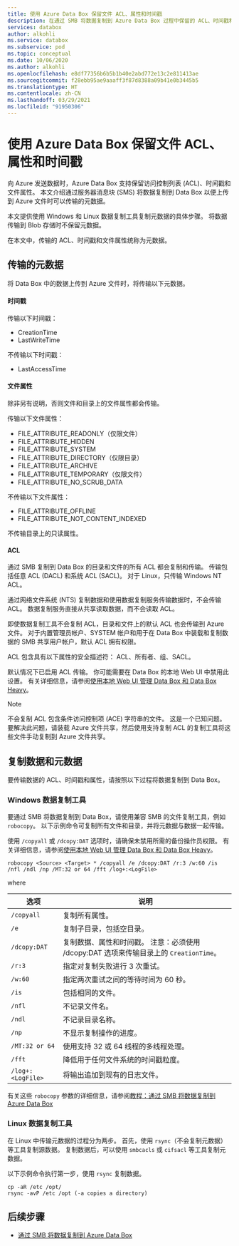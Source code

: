 ```yaml
---
title: 使用 Azure Data Box 保留文件 ACL、属性和时间戳
description: 在通过 SMB 将数据复制到 Azure Data Box 过程中保留的 ACL、时间戳和属性。 使用 Windows 和 Linux 数据复制工具复制元数据。
services: databox
author: alkohli
ms.service: databox
ms.subservice: pod
ms.topic: conceptual
ms.date: 10/06/2020
ms.author: alkohli
ms.openlocfilehash: e8df77356b6b5b1b40e2abd772e13c2e811413ae
ms.sourcegitcommit: f28ebb95ae9aaaff3f87d8388a09b41e0b3445b5
ms.translationtype: HT
ms.contentlocale: zh-CN
ms.lasthandoff: 03/29/2021
ms.locfileid: "91950306"
---
```

# <a name="preserving-file-acls-attributes-and-timestamps-with-azure-data-box"></a>使用 Azure Data Box 保留文件 ACL、属性和时间戳

向 Azure 发送数据时，Azure Data Box 支持保留访问控制列表 (ACL)、时间戳和文件属性。 本文介绍通过服务器消息块 (SMS) 将数据复制到 Data Box 以便上传到 Azure 文件时可以传输的元数据。 

本文提供使用 Windows 和 Linux 数据复制工具复制元数据的具体步骤。 将数据传输到 Blob 存储时不保留元数据。

在本文中，传输的 ACL、时间戳和文件属性统称为元数据。

## <a name="transferred-metadata"></a>传输的元数据

将 Data Box 中的数据上传到 Azure 文件时，将传输以下元数据。

#### <a name="timestamps"></a>时间戳

传输以下时间戳：
- CreationTime
- LastWriteTime

不传输以下时间戳：
- LastAccessTime
  
#### <a name="file-attributes"></a>文件属性

除非另有说明，否则文件和目录上的文件属性都会传输。

传输以下文件属性：
- FILE_ATTRIBUTE_READONLY（仅限文件）
- FILE_ATTRIBUTE_HIDDEN
- FILE_ATTRIBUTE_SYSTEM
- FILE_ATTRIBUTE_DIRECTORY（仅限目录）
- FILE_ATTRIBUTE_ARCHIVE
- FILE_ATTRIBUTE_TEMPORARY（仅限文件）
- FILE_ATTRIBUTE_NO_SCRUB_DATA

不传输以下文件属性：
- FILE_ATTRIBUTE_OFFLINE
- FILE_ATTRIBUTE_NOT_CONTENT_INDEXED
  
不传输目录上的只读属性。

#### <a name="acls"></a>ACL

通过 SMB 复制到 Data Box 的目录和文件的所有 ACL 都会复制和传输。 传输包括任意 ACL (DACL) 和系统 ACL (SACL)。 对于 Linux，只传输 Windows NT ACL。

通过网络文件系统 (NTS) 复制数据和使用数据复制服务传输数据时，不会传输 ACL。 数据复制服务直接从共享读取数据，而不会读取 ACL。

即使数据复制工具不会复制 ACL，目录和文件上的默认 ACL 也会传输到 Azure 文件。 对于内置管理员帐户、SYSTEM 帐户和用于在 Data Box 中装载和复制数据的 SMB 共享用户帐户，默认 ACL 拥有权限。

ACL 包含具有以下属性的安全描述符： ACL、所有者、组、SACL。

默认情况下已启用 ACL 传输。 你可能需要在 Data Box 的本地 Web UI 中禁用此设置。 有关详细信息，请参阅[使用本地 Web UI 管理 Data Box 和 Data Box Heavy](./data-box-local-web-ui-admin.md)。

> [!NOTE]
> 不会复制 ACL 包含条件访问控制项 (ACE) 字符串的文件。 这是一个已知问题。 要解决此问题，请装载 Azure 文件共享，然后使用支持复制 ACL 的复制工具将这些文件手动复制到 Azure 文件共享。

## <a name="copying-data-and-metadata"></a>复制数据和元数据

要传输数据的 ACL、时间戳和属性，请按照以下过程将数据复制到 Data Box。 

### <a name="windows-data-copy-tool"></a>Windows 数据复制工具

要通过 SMB 将数据复制到 Data Box，请使用兼容 SMB 的文件复制工具，例如 `robocopy`。 以下示例命令可复制所有文件和目录，并将元数据与数据一起传输。

使用 `/copyall` 或 `/dcopy:DAT` 选项时，请确保未禁用所需的备份操作员权限。 有关详细信息，请参阅[使用本地 Web UI 管理 Data Box 和 Data Box Heavy](./data-box-local-web-ui-admin.md)。 

```console
robocopy <Source> <Target> * /copyall /e /dcopy:DAT /r:3 /w:60 /is /nfl /ndl /np /MT:32 or 64 /fft /log+:<LogFile>
```

where

|选项 |说明 |
|------------------- | ----- |
|`/copyall` |复制所有属性。|
|`/e`      |复制子目录，包括空目录。         |
|`/dcopy:DAT`  |复制数据、属性和时间戳。 注意：必须使用 /dcopy:DAT 选项来传输目录上的 `CreationTime`。 |
|`/r:3`    |指定对复制失败进行 3 次重试。         |
|`/w:60`   |指定两次重试之间的等待时间为 60 秒。         |
|`/is`     |包括相同的文件。         |
|`/nfl`    |不记录文件名。         |
|`/ndl`    |不记录目录名称。        |
|`/np`     |不显示复制操作的进度。         |
|`/MT:32 or 64`  |使用支持 32 或 64 线程的多线程处理。           |
|`/fft`    |降低用于任何文件系统的时间戳粒度。        |
|`/log+:<LogFile>`  |将输出追加到现有的日志文件。|

有关这些 `robocopy` 参数的详细信息，请参阅[教程：通过 SMB 将数据复制到 Azure Data Box](./data-box-deploy-copy-data.md)

### <a name="linux-data-copy-tool"></a>Linux 数据复制工具

在 Linux 中传输元数据的过程分为两步。 首先，使用 `rsync`（不会复制元数据）等工具复制源数据。 复制数据后，可以使用 `smbcacls` 或 `cifsacl` 等工具复制元数据。 

以下示例命令执行第一步，使用 `rsync` 复制数据。 

```console
cp -aR /etc /opt/ 
rsync -avP /etc /opt (-a copies a directory)
```

## <a name="next-steps"></a>后续步骤

- [通过 SMB 将数据复制到 Azure Data Box](./data-box-deploy-copy-data.md)